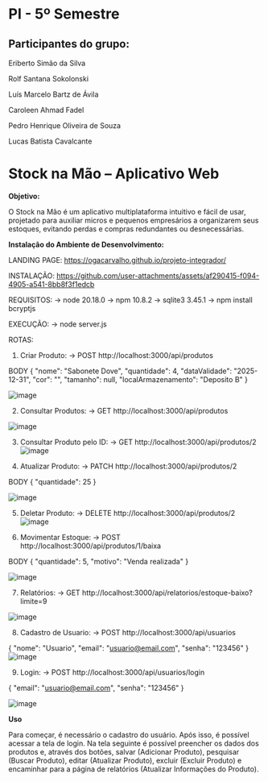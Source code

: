 # PI - 5º Semestre

## Participantes do grupo:

Eriberto Simão da Silva

Rolf Santana Sokolonski

Luís Marcelo Bartz de Ávila 

Caroleen Ahmad Fadel

Pedro Henrique Oliveira de Souza

Lucas Batista Cavalcante


# Stock na Mão – Aplicativo Web

**Objetivo:**

O Stock na Mão é um aplicativo multiplataforma intuitivo e fácil de usar, projetado para auxiliar micros e pequenos empresários a organizarem seus estoques, evitando perdas e compras redundantes ou desnecessárias.

**Instalação do Ambiente de Desenvolvimento:**



LANDING PAGE:
https://ogacarvalho.github.io/projeto-integrador/

INSTALAÇÃO:
https://github.com/user-attachments/assets/af290415-f094-4905-a541-8bb8f3f1edcb




REQUISITOS:
→ node 20.18.0
→ npm  10.8.2
→ sqlite3 3.45.1
→ npm install bcryptjs

EXECUÇÃO:
→ node server.js


ROTAS:

1. Criar Produto:
→ POST http://localhost:3000/api/produtos

BODY {
  "nome": "Sabonete Dove",
  "quantidade": 4,
  "dataValidade": "2025-12-31",
  "cor": "",
  "tamanho": null,
  "localArmazenamento": "Deposito B"
}

![image](https://github.com/user-attachments/assets/f9c835ca-e2f1-4550-9d80-2e679640bb88)



2. Consultar Produtos:
→ GET http://localhost:3000/api/produtos

![image](https://github.com/user-attachments/assets/13fddcbf-ed93-4835-8637-016d25966536)




3. Consultar Produto pelo ID:
→ GET http://localhost:3000/api/produtos/2
![image](https://github.com/user-attachments/assets/b22b9c2c-6673-4c88-8e81-717e6a3e7973)


4. Atualizar Produto:
→ PATCH http://localhost:3000/api/produtos/2

BODY {
  "quantidade": 25
}

![image](https://github.com/user-attachments/assets/58f2c533-3990-4feb-b340-4deabd82ad12)



5. Deletar Produto:
→ DELETE http://localhost:3000/api/produtos/2
![image](https://github.com/user-attachments/assets/ba17e90e-1ce3-4791-8ce6-58bd1a1fddb4)



6. Movimentar Estoque:
→ POST http://localhost:3000/api/produtos/1/baixa

BODY {
  "quantidade": 5,
  "motivo": "Venda realizada"
}

![image](https://github.com/user-attachments/assets/700eaff6-c1fc-499b-a805-94461ebf26e2)


7. Relatórios: 
→ GET http://localhost:3000/api/relatorios/estoque-baixo?limite=9

![image](https://github.com/user-attachments/assets/dd90ef51-ce7d-45ad-8c2b-2e0421ed98c7)



8. Cadastro de Usuario:
→ POST http://localhost:3000/api/usuarios

{
  "nome": "Usuario",
  "email": "usuario@email.com",
  "senha": "123456"
}
![image](https://github.com/user-attachments/assets/810d50a0-4dc8-44e5-b97a-14728a56daf2)


9. Login:
→ POST http://localhost:3000/api/usuarios/login

{
  "email": "usuario@email.com",
  "senha": "123456"
}

![image](https://github.com/user-attachments/assets/f3975a3b-d9c2-45aa-af95-939c0f049f16)


**Uso**

Para começar, é necessário o cadastro do usuário. Após isso, é possível acessar a tela de login. Na tela seguinte é possível preencher os dados dos produtos e, através dos botões, salvar (Adicionar Produto), pesquisar (Buscar Produto), editar (Atualizar Produto), excluir (Excluir Produto) e encaminhar para a página de relatórios (Atualizar Informações do Produto).
